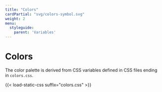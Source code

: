 ```yaml
---
title: "Colors"
cardPartial: "svg/colors-symbol.svg"
weight: 2
menu: 
  styleguide:
    parent: 'Variables'
---
```


# Colors

The color palette is derived from CSS variables defined in CSS files ending in `colors.css`.

{{< load-static-css suffix="colors.css" >}}

<div class="n-hopin c-color-grid js-colors-grid"></div>